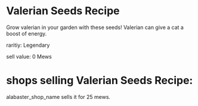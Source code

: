 # Valerian Seeds Recipe

Grow valerian in your garden with these seeds! Valerian can give a cat a boost of energy.

raritiy: Legendary

sell value: 0 Mews

# shops selling Valerian Seeds Recipe:

alabaster_shop_name sells it for 25 mews.